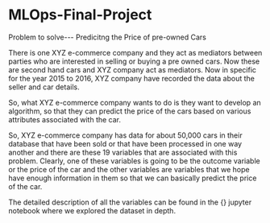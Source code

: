 # MLOps-Final-Project

Problem to solve--- Predicitng the Price of pre-owned Cars

There is one XYZ e-commerce company and they act as mediators between parties who are interested in selling or buying a pre owned cars. Now these are second hand cars and XYZ company act as mediators. Now in specific for the year 2015 to 2016, XYZ company have
recorded the data about the seller and car details.

So, what XYZ e-commerce company wants to do is they want to develop an algorithm, so that they can predict the price of the cars based on various attributes associated with the car.

So, XYZ e-commerce company has data for about 50,000 cars in their database that have been sold or that have been processed in one way another and there are these 19 variables that are associated with this problem.
Clearly, one of these variables is going to be the outcome variable or the price of the car and the other variables are variables that we hope have enough information in them so that we can
basically predict the price of the car.

The detailed description of all the variables can be found in the {} jupyter notebook where we explored the dataset in depth.
